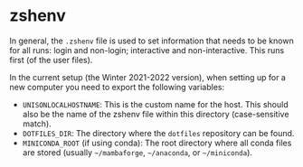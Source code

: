 # zshenv

In general, the `.zshenv` file is used to set information that needs to be
known for all runs: login and non-login; interactive and non-interactive. This
runs first (of the user files).

In the current setup (the Winter 2021-2022 version), when setting up for a new
computer you need to export the following variables:

* `UNISONLOCALHOSTNAME`: This is the custom name for the host. This should also
  be the name of the zshenv file within this directory (case-sensitive match).
* `DOTFILES_DIR`: The directory where the `dotfiles` repository can be found.
* `MINICONDA_ROOT` (if using conda): The root directory where all conda files
  are stored (usually `~/mambaforge`, `~/anaconda`, or `~/miniconda`).
